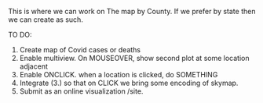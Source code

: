 This is where we can work on The map by County. If we prefer by state then we can create as such.

TO DO:
1. Create map of Covid cases or deaths
2. Enable multiview. On MOUSEOVER, show second plot at some location adjacent
3. Enable ONCLICK. when a location is clicked, do SOMETHING
4. Integrate (3.) so that on CLICK we bring some encoding of skymap.
5. Submit as an online visualization /site.


